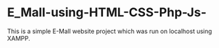 # E_Mall-using-HTML-CSS-Php-Js-
This is a simple E-Mall website project which was run on localhost using XAMPP.
